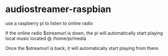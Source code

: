 # audiostreamer-raspbian
use a raspberry pi to listen to online radio

If the online radio $streamurl is down, the pi will automatically start playing local music located @ /home/pi/media

Once the $streamurl is back, it will automatically start playing from there.
